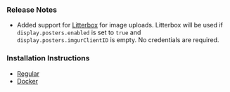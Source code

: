 ### Release Notes

- Added support for [Litterbox](https://litterbox.catbox.moe/) for image uploads. Litterbox will be used if `display.posters.enabled` is set to `true` and `display.posters.imgurClientID` is empty. No credentials are required.

### Installation Instructions

- [Regular](https://github.com/phin05/discord-rich-presence-plex/blob/v2.14.0/README.md#installation)
- [Docker](https://github.com/phin05/discord-rich-presence-plex/blob/v2.14.0/README.md#run-with-docker)
